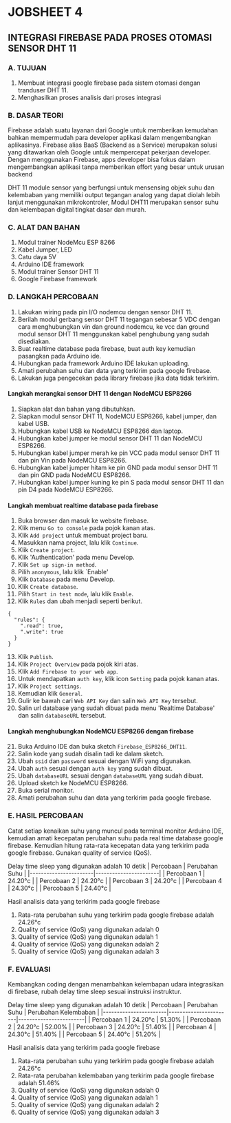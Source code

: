 # JOBSHEET 4
## INTEGRASI FIREBASE PADA PROSES OTOMASI SENSOR DHT 11

### A. TUJUAN
1. Membuat integrasi google firebase pada sistem otomasi dengan tranduser DHT 11.
2. Menghasilkan proses analisis dari proses integrasi

### B. DASAR TEORI

Firebase adalah suatu layanan dari Google untuk memberikan kemudahan bahkan mempermudah
para developer aplikasi dalam mengembangkan aplikasinya. Firebase alias BaaS (Backend as a
Service) merupakan solusi yang ditawarkan oleh Google untuk mempercepat pekerjaan developer.
Dengan menggunakan Firebase, apps developer bisa fokus dalam mengembangkan aplikasi tanpa
memberikan effort yang besar untuk urusan backend

DHT 11 module sensor yang berfungsi untuk mensensing objek suhu dan kelembaban yang
memiliki output tegangan analog yang dapat diolah lebih lanjut menggunakan mikrokontroler, Modul DHT11 merupakan sensor suhu dan kelembapan digital tingkat dasar dan murah.

### C. ALAT DAN BAHAN

1. Modul trainer NodeMcu ESP 8266
2. Kabel Jumper, LED
3. Catu daya 5V
4. Arduino IDE framework
5. Modul trainer Sensor DHT 11
6. Google Firebase framework

### D. LANGKAH PERCOBAAN

1. Lakukan wiring pada pin I/O nodemcu dengan sensor DHT 11.
2. Berilah modul gerbang sensor DHT 11 tegangan sebesar 5 VDC dengan cara menghubungkan vin dan ground nodemcu, ke vcc dan ground modul sensor DHT 11 menggunakan kabel penghubung yang sudah disediakan.
3. Buat realtime database pada firebase, buat auth key kemudian pasangkan pada Arduino ide.
4. Hubungkan pada framework Arduino IDE lakukan uploading.
5. Amati perubahan suhu dan data yang terkirim pada google firebase.
6. Lakukan juga pengecekan pada library firebase jika data tidak terkirim.

#### Langkah merangkai sensor DHT 11 dengan NodeMCU ESP8266
1. Siapkan alat dan bahan yang dibutuhkan.
2. Siapkan modul sensor DHT 11, NodeMCU ESP8266, kabel jumper, dan kabel USB.
3. Hubungkan kabel USB ke NodeMCU ESP8266 dan laptop.
4. Hubungkan kabel jumper ke modul sensor DHT 11 dan NodeMCU ESP8266.
5. Hubungkan kabel jumper merah ke pin VCC pada modul sensor DHT 11 dan pin Vin pada NodeMCU ESP8266.
6. Hubungkan kabel jumper hitam ke pin GND pada modul sensor DHT 11 dan pin GND pada NodeMCU ESP8266.
7. Hubungkan kabel jumper kuning ke pin S pada modul sensor DHT 11 dan pin D4 pada NodeMCU ESP8266.

#### Langkah membuat realtime database pada firebase
1. Buka browser dan masuk ke website firebase.
2. Klik menu `Go to console` pada pojok kanan atas.
3. Klik `Add project` untuk membuat project baru.
4. Masukkan nama project, lalu klik `Continue`.
5. Klik `Create project`.
6. Klik 'Authentication' pada menu Develop.
7. Klik `Set up sign-in method`.
8. Pilih `anonymous`, lalu klik `Enable'
9. Klik `Database` pada menu Develop.
10. Klik `Create database`.
11. Pilih `Start in test mode`, lalu klik `Enable`.
12. Klik `Rules` dan ubah menjadi seperti berikut.
```
{
  "rules": {
    ".read": true,
    ".write": true
  }
}
```
13. Klik `Publish`.
14. Klik `Project Overview` pada pojok kiri atas.
15. Klik `Add Firebase to your web app`.
16. Untuk mendapatkan `auth key`, klik icon `Setting` pada pojok kanan atas.
17. Klik `Project settings`.
18. Kemudian klik `General`.
19. Gulir ke bawah cari `Web API Key` dan salin `Web API Key` tersebut.
20. Salin url database yang sudah dibuat pada menu 'Realtime Database' dan salin `databaseURL` tersebut.

#### Langkah menghubungkan NodeMCU ESP8266 dengan firebase
21. Buka Arduino IDE dan buka sketch `Firebase_ESP8266_DHT11`.
22. Salin kode yang sudah disalin tadi ke dalam sketch.
23. Ubah `ssid` dan `password` sesuai dengan WiFi yang digunakan.
24. Ubah `auth` sesuai dengan `auth key` yang sudah dibuat.
25. Ubah `databaseURL` sesuai dengan `databaseURL` yang sudah dibuat.
26. Upload sketch ke NodeMCU ESP8266.
27. Buka serial monitor.
28. Amati perubahan suhu dan data yang terkirim pada google firebase.

### E. HASIL PERCOBAAN

Catat setiap kenaikan suhu yang muncul pada terminal monitor Arduino IDE, kemudian amati
kecepatan perubahan suhu pada real time database google firebase. Kemudian hitung rata-rata
kecepatan data yang terkirim pada google firebase. Gunakan quality of service (QoS).

Delay time sleep yang digunakan adalah 10 detik
| Percobaan             | Perubahan Suhu        |
|-----------------------|-----------------------|
| Percobaan 1           | 24.20°c               |
| Percobaan 2           | 24.20°c               |
| Percobaan 3           | 24.20°c               |
| Percobaan 4           | 24.30°c               |
| Percobaan 5           | 24.40°c               |

Hasil analisis data yang terkirim pada google firebase
1. Rata-rata perubahan suhu yang terkirim pada google firebase adalah 24.26°c
3. Quality of service (QoS) yang digunakan adalah 0
4. Quality of service (QoS) yang digunakan adalah 1
5. Quality of service (QoS) yang digunakan adalah 2
6. Quality of service (QoS) yang digunakan adalah 3

### F. EVALUASI

Kembangkan coding dengan menambahkan kelembapan udara integrasikan di firebase, rubah delay
time sleep sesuai instruksi instruktur.

Delay time sleep yang digunakan adalah 10 detik
| Percobaan             | Perubahan Suhu        | Perubahan Kelembaban   |
|-----------------------|-----------------------|------------------------|
| Percobaan 1           | 24.20°c               | 51.30%                 |
| Percobaan 2           | 24.20°c               | 52.00%                 |
| Percobaan 3           | 24.20°c               | 51.40%                 |
| Percobaan 4           | 24.30°c               | 51.40%                 |
| Percobaan 5           | 24.40°c               | 51.20%                 |

Hasil analisis data yang terkirim pada google firebase
1. Rata-rata perubahan suhu yang terkirim pada google firebase adalah 24.26°c
2. Rata-rata perubahan kelembaban yang terkirim pada google firebase adalah 51.46%
3. Quality of service (QoS) yang digunakan adalah 0
4. Quality of service (QoS) yang digunakan adalah 1
5. Quality of service (QoS) yang digunakan adalah 2
6. Quality of service (QoS) yang digunakan adalah 3